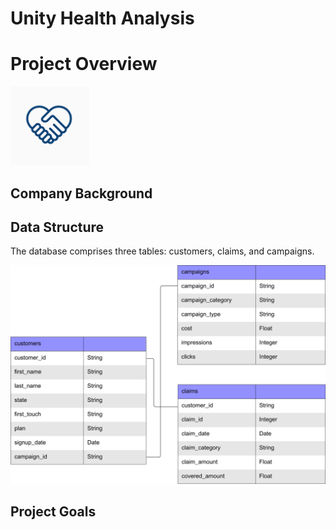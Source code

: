 # Unity Health Analysis

# Project Overview
<p alight="center">
  <img src=images/Unity_Health_Logo.png height=25% width=25%>
</p>

## Company Background

## Data Structure
The database comprises three tables: customers, claims, and campaigns.

![Alt Text](images/Unity_Health_ERD.png)

## Project Goals
